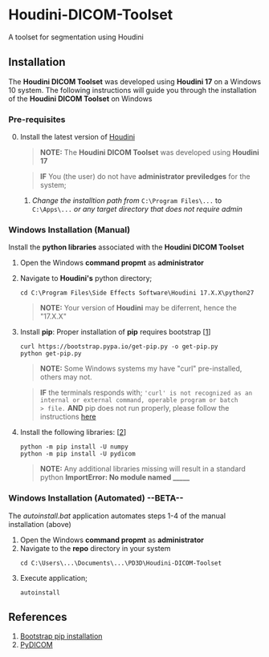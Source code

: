 # Houdini-DICOM-Toolset
A toolset for segmentation using Houdini


## Installation
The **Houdini DICOM Toolset** was developed using **Houdini 17** on a Windows 10 system.
The following instructions will guide you through the installation of the **Houdini DICOM Toolset** on Windows


### Pre-requisites
0.  Install the latest version of [Houdini](https://www.sidefx.com/download/)
    > **NOTE:** The **Houdini DICOM Toolset** was developed using **Houdini 17**
    
    > **IF** You (the user) do not have **administrator previledges** for the system;
    1.  _Change the installtion path from_ `C:\Program Files\...` to `C:\Apps\...` _or any target directory that does not require admin_

### Windows Installation (Manual)
Install the **python libraries** associated with the **Houdini DICOM Toolset**
1.  Open the Windows **command propmt** as **administrator**
2.  Navigate to **Houdini's** python directory;
    ```
    cd C:\Program Files\Side Effects Software\Houdini 17.X.X\python27
    ```
    > **NOTE:** Your version of **Houdini** may be diferrent, hence the "17.X.X"
3.  Install **pip**:
    Proper installation of **pip** requires bootstrap [[1](https://pip.pypa.io/en/stable/installing/)]
    ```
    curl https://bootstrap.pypa.io/get-pip.py -o get-pip.py
    python get-pip.py
    ```
    > **NOTE:** Some Windows systems my have "curl" pre-installed, others may not.
    
    > **IF** the terminals responds with; `'curl' is not recognized as an internal or external command, operable program or batch           > file.` **AND** pip does not run properly, please follow the instructions [here](https://stackoverflow.com/questions/28736666/curl-not-recognized-as-an-internal-or-external-command-operable-program-or-batc)
4.  Install the following libraries: [[2](https://pydicom.github.io/pydicom/stable/getting_started.html)]
    ```
    python -m pip install -U numpy
    python -m pip install -U pydicom
    ```
    > **NOTE:** Any additional libraries missing will result in a standard python **ImportError: No module named _____**

### Windows Installation (Automated) --BETA--
The _autoinstall.bat_ application automates steps 1-4 of the manual installation (above)
1.  Open the Windows **command propmt** as **administrator**
2.  Navigate to the **repo** directory in your system
    ```
    cd C:\Users\...\Documents\...\PD3D\Houdini-DICOM-Toolset
    ```
3.  Execute application;
    ```
    autoinstall
    ```

## References
1.  [Bootstrap pip installation](https://pip.pypa.io/en/stable/installing/)
2.  [PyDICOM](https://pydicom.github.io/pydicom/stable/getting_started.html)
